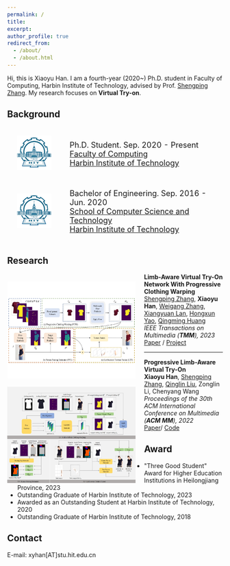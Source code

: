 ```yaml
---
permalink: /
title:
excerpt:
author_profile: true
redirect_from: 
  - /about/
  - /about.html
---
```


<!-- * B.S. in Communication Engineering, Hefei University of Technology, 2019
* M.S. in Computer Science and Technology, Harbin Institute of Technology, 2021
* Ph.D. in Computer Science and Technology, Harbin Institute of Technology, 2025 (expected) -->
Hi, this is Xiaoyu Han. I am a fourth-year (2020~) Ph.D. student in Faculty of Computing, Harbin Institute of Technology, advised by Prof. [Shengping Zhang](https://homepage.hit.edu.cn/zhangshengping).
My research focuses on **Virtual Try-on**.


## Background

<div>
<table style="width:100%;border:none;border-spacing:0px;border-collapse:separate;margin-right:auto;margin-left:auto;font-size: large">
<tr>
<td style="padding:20px;width:25%;vertical-align:middle;border:none" align="center">
<img width="80" src="../images/hit.png"> 
</td>
<td style="padding:20px;width:75%;vertical-align:middle;border: none" align="left">
Ph.D. Student. Sep. 2020 - Present<br>
<a href="https://encs.hit.edu.cn">Faculty of Computing</a><br>
<a href="http://en.hit.edu.cn">Harbin Institute of Technology</a><br>
</td>
</tr>

<tr>
<td style="padding:20px;width:25%;vertical-align:middle;border:none" align="center">
<img width="80" src="../images/hit.png"> 
</td>
<td style="padding:20px;width:75%;vertical-align:middle;border: none" align="left">
Bachelor of Engineering. Sep. 2016 - Jun. 2020<br>
<a href="https://cst.hitwh.edu.cn/">School of Computer Science and Technology</a><br>
<a href="https://www.hitwh.edu.cn/">Harbin Institute of Technology</a><br>
</td>
</tr>
</table>    
</div>



## Research

<!-- <img align="left" width="300" height="225" src="../images/GPS-Gaussian_live.gif" style="padding-right:20px; padding-top:20px"/>

<b>GPS-Gaussian: Generalizable Pixel-wise 3D Gaussian Splatting for Real-time Human Novel View Synthesis</b><br>
<b>Shunyuan Zheng</b>, [Boyao Zhou](https://yaourtb.github.io), [Ruizhi Shao](https://dsaurus.github.io/saurus), [Boning Liu](https://liuboning2.github.io), [Shengping Zhang](http://homepage.hit.edu.cn/zhangshengping), [Liqiang Nie](https://liqiangnie.github.io), [Yebin Liu](http://www.liuyebin.com)<br>
<i>IEEE Conference on Computer Vision and Pattern Recognition (<b>CVPR</b>), 2024</i>  <font color="#dd0000">(Highlight)</font><br>
[<i class="fas fa-fw fa-globe"></i>Project](https://shunyuanzheng.github.io/GPS-Gaussian) /
[<i class="fas fa-fw fa-file-pdf"></i>Paper](https://arxiv.org/pdf/2312.02155) /
[<i class="fab fa-fw fa-github fa-github"></i>Code](https://github.com/aipixel/GPS-Gaussian) /
[<i class="fas fa-fw fa-video"></i>Video](https://youtu.be/HjnBAqjGIAo)<br>

--- -->

<img align="left" width="300" height="225" src="../images/tmm2023.png" style="padding-right:20px; padding-top:20px"/>

<b>Limb-Aware Virtual Try-On Network With Progressive Clothing Warping</b><br>
[Shengping Zhang](http://homepage.hit.edu.cn/zhangshengping), <b>Xiaoyu Han</b>, [Weigang Zhang](https://homepage.hit.edu.cn/zhangweigang), [Xiangyuan Lan](https://scholar.google.com.hk/citations?user=c3iwWRcAAAAJ&hl), [Hongxun Yao](https://homepage.hit.edu.cn/yaohongxun), [Qingming Huang](https://people.ucas.ac.cn/~qmhuang)<br>
<i>IEEE Transactions on Multimedia (<b>TMM</b>), 2023</i><br>
[<i class="fas fa-fw fa-file-pdf"></i>Paper](https://ieeexplore.ieee.org/abstract/document/10152500/authors#authors) /
[<i class="fab fa-fw fa-github fa-github"></i>Project](https://github.com/aipixel/PL-VTONv2)<br>

---

<img align="left" width="300" height="225" src="../images/acmmm2022.png" style="padding-right:20px; padding-top:20px"/>

<b>Progressive Limb-Aware Virtual Try-On</b><br>
<b>Xiaoyu Han</b>, [Shengping Zhang](http://homepage.hit.edu.cn/zhangshengping), [Qinglin Liu](https://scholar.google.com/citations?user=hsu1cSIAAAAJ), Zonglin Li, Chenyang Wang<br>
<i>Proceedings of the 30th ACM International Conference on Multimedia (<b>ACM MM</b>), 2022</i><br>
 [<i class="fas fa-fw fa-file-pdf"></i>Paper](https://dl.acm.org/doi/abs/10.1145/3503161.3547999)/
[<i class="fab fa-fw fa-github fa-github"></i>Code](https://github.com/xyhanHIT/PL-VTON)<br>

## Award
+ "Three Good Student" Award for Higher Education Institutions in Heilongjiang Province, 2023
+ Outstanding Graduate of Harbin Institute of Technology, 2023
+ Awarded as an Outstanding Student at Harbin Institute of Technology, 2020
+ Outstanding Graduate of Harbin Institute of Technology, 2018

## Contact
E-mail: xyhan[AT]stu.hit.edu.cn